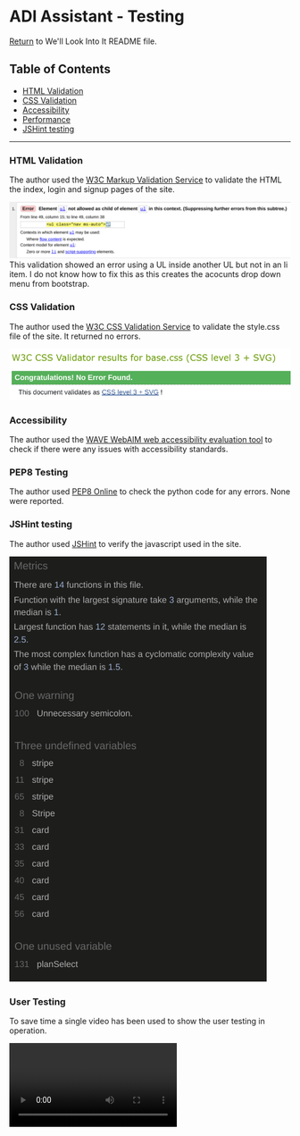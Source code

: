 # ADI Assistant - Testing

[Return](../README.md) to We'll Look Into It README file.

## Table of Contents

- [HTML Validation](#HTML-Validation)
- [CSS Validation](#CSS-Validation)
- [Accessibility](#Accessibility)
- [Performance](#Performance)
- [JSHint testing](#JSHint-testing)

---

### HTML Validation

The author used the [W3C Markup Validation Service](https://validator.w3.org/) to validate the HTML the index, login and signup pages of the site.

![html validator image](docs/images/w3c_html_validator_error.png)
This validation showed an error using a UL inside another UL but not in an li item.  I do not know how to fix this as this creates the acocunts drop down menu from bootstrap.


### CSS Validation

The author used the [W3C CSS Validation Service](http://jigsaw.w3.org/css-validator/validator) to validate the style.css file of the site.  It returned no errors.

![css validator image](docs/images/w3c_css_validator.png)


### Accessibility

The author used the [WAVE WebAIM web accessibility evaluation tool](https://wave.webaim.org/report#/http://ci-ms3-we-ll-look-into-it.herokuapp.com/) to check if there were any issues with accessibility standards.  


### PEP8 Testing

The author used [PEP8 Online](http://pep8online.com/) to check the python code for any errors.  None were reported.

### JSHint testing

The author used [JSHint](https://jshint.com/) to verify the javascript used in the site.  

![jshint image](docs/images/jshint.png)

### User Testing

To save time a single video has been used to show the user testing in operation.

![testing video](docs/images/user_testing_CUR_signin.mp4)
